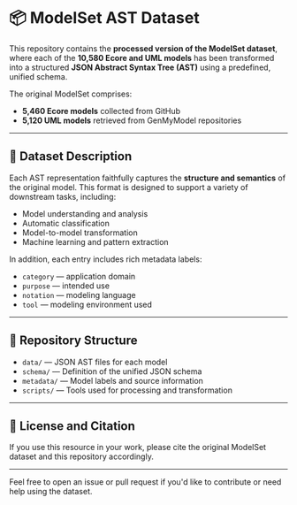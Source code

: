 ﻿# 📦 ModelSet AST Dataset

This repository contains the **processed version of the ModelSet dataset**, where each of the **10,580 Ecore and UML models** has been transformed into a structured **JSON Abstract Syntax Tree (AST)** using a predefined, unified schema.

The original ModelSet comprises:
- **5,460 Ecore models** collected from GitHub
- **5,120 UML models** retrieved from GenMyModel repositories

---

## 📐 Dataset Description

Each AST representation faithfully captures the **structure and semantics** of the original model. This format is designed to support a variety of downstream tasks, including:

- Model understanding and analysis  
- Automatic classification  
- Model-to-model transformation  
- Machine learning and pattern extraction  

In addition, each entry includes rich metadata labels:
- `category` — application domain  
- `purpose` — intended use  
- `notation` — modeling language  
- `tool` — modeling environment used  

---

## 📁 Repository Structure

- `data/` — JSON AST files for each model  
- `schema/` — Definition of the unified JSON schema  
- `metadata/` — Model labels and source information  
- `scripts/` — Tools used for processing and transformation  

---

## 📄 License and Citation

If you use this resource in your work, please cite the original ModelSet dataset and this repository accordingly.

---

Feel free to open an issue or pull request if you'd like to contribute or need help using the dataset.
